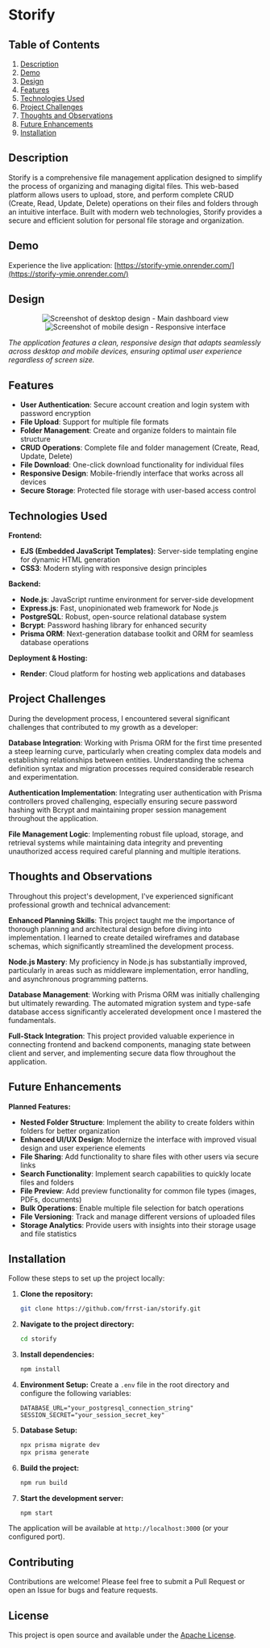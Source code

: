 # Storify

## Table of Contents

1. [Description](#description)
1. [Demo](#demo)
1. [Design](#design)
1. [Features](#features)
1. [Technologies Used](#technologies-used)
1. [Project Challenges](#project-challenges)
1. [Thoughts and Observations](#thoughts-and-observations)
1. [Future Enhancements](#future-enhancements)
1. [Installation](#installation)

## Description

Storify is a comprehensive file management application designed to simplify the process of organizing and managing digital files. This web-based platform allows users to upload, store, and perform complete CRUD (Create, Read, Update, Delete) operations on their files and folders through an intuitive interface. Built with modern web technologies, Storify provides a secure and efficient solution for personal file storage and organization.

## Demo

Experience the live application: [https://storify-ymie.onrender.com/](https://storify-ymie.onrender.com/)

## Design

<div align='center'>
<img src='./path/to/your/desktop.png' alt='Screenshot of desktop design - Main dashboard view'>
<img src='../path/to/your/mobile.png' alt='Screenshot of mobile design - Responsive interface'>
</div>

*The application features a clean, responsive design that adapts seamlessly across desktop and mobile devices, ensuring optimal user experience regardless of screen size.*

## Features

- **User Authentication**: Secure account creation and login system with password encryption
- **File Upload**: Support for multiple file formats
- **Folder Management**: Create and organize folders to maintain file structure
- **CRUD Operations**: Complete file and folder management (Create, Read, Update, Delete)
- **File Download**: One-click download functionality for individual files
- **Responsive Design**: Mobile-friendly interface that works across all devices
- **Secure Storage**: Protected file storage with user-based access control

## Technologies Used

**Frontend:**
- **EJS (Embedded JavaScript Templates)**: Server-side templating engine for dynamic HTML generation
- **CSS3**: Modern styling with responsive design principles

**Backend:**
- **Node.js**: JavaScript runtime environment for server-side development
- **Express.js**: Fast, unopinionated web framework for Node.js
- **PostgreSQL**: Robust, open-source relational database system
- **Bcrypt**: Password hashing library for enhanced security
- **Prisma ORM**: Next-generation database toolkit and ORM for seamless database operations

**Deployment & Hosting:**
- **Render**: Cloud platform for hosting web applications and databases

## Project Challenges

During the development process, I encountered several significant challenges that contributed to my growth as a developer:

**Database Integration**: Working with Prisma ORM for the first time presented a steep learning curve, particularly when creating complex data models and establishing relationships between entities. Understanding the schema definition syntax and migration processes required considerable research and experimentation.

**Authentication Implementation**: Integrating user authentication with Prisma controllers proved challenging, especially ensuring secure password hashing with Bcrypt and maintaining proper session management throughout the application.

**File Management Logic**: Implementing robust file upload, storage, and retrieval systems while maintaining data integrity and preventing unauthorized access required careful planning and multiple iterations.

## Thoughts and Observations

Throughout this project's development, I've experienced significant professional growth and technical advancement:

**Enhanced Planning Skills**: This project taught me the importance of thorough planning and architectural design before diving into implementation. I learned to create detailed wireframes and database schemas, which significantly streamlined the development process.

**Node.js Mastery**: My proficiency in Node.js has substantially improved, particularly in areas such as middleware implementation, error handling, and asynchronous programming patterns.

**Database Management**: Working with Prisma ORM was initially challenging but ultimately rewarding. The automated migration system and type-safe database access significantly accelerated development once I mastered the fundamentals.

**Full-Stack Integration**: This project provided valuable experience in connecting frontend and backend components, managing state between client and server, and implementing secure data flow throughout the application.

## Future Enhancements

**Planned Features:**
- **Nested Folder Structure**: Implement the ability to create folders within folders for better organization
- **Enhanced UI/UX Design**: Modernize the interface with improved visual design and user experience elements
- **File Sharing**: Add functionality to share files with other users via secure links
- **Search Functionality**: Implement search capabilities to quickly locate files and folders
- **File Preview**: Add preview functionality for common file types (images, PDFs, documents)
- **Bulk Operations**: Enable multiple file selection for batch operations
- **File Versioning**: Track and manage different versions of uploaded files
- **Storage Analytics**: Provide users with insights into their storage usage and file statistics

## Installation

Follow these steps to set up the project locally:

1. **Clone the repository:**
   ```bash
   git clone https://github.com/frrst-ian/storify.git
   ```

2. **Navigate to the project directory:**
   ```bash
   cd storify
   ```

3. **Install dependencies:**
   ```bash
   npm install
   ```

4. **Environment Setup:**
   Create a `.env` file in the root directory and configure the following variables:
   ```env
   DATABASE_URL="your_postgresql_connection_string"
   SESSION_SECRET="your_session_secret_key"
   ```

5. **Database Setup:**
   ```bash
   npx prisma migrate dev
   npx prisma generate
   ```

6. **Build the project:**
   ```bash
   npm run build
   ```

7. **Start the development server:**
   ```bash
   npm start
   ```

The application will be available at `http://localhost:3000` (or your configured port).

## Contributing

Contributions are welcome! Please feel free to submit a Pull Request or open an Issue for bugs and feature requests.

## License

This project is open source and available under the [Apache License](LICENSE).